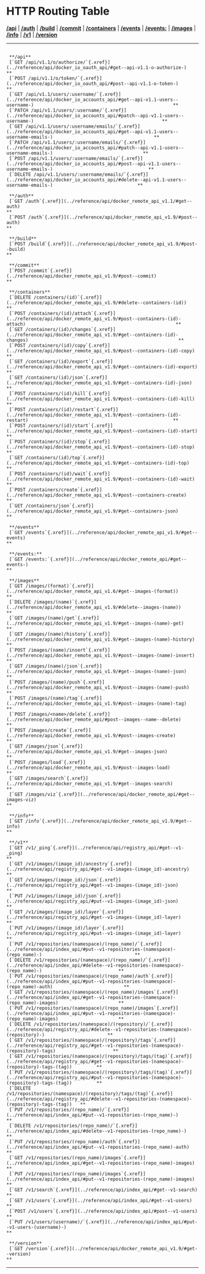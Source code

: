 HTTP Routing Table
==================

[**/api**](#cap-/api) | [**/auth**](#cap-/auth) |
[**/build**](#cap-/build) | [**/commit**](#cap-/commit) |
[**/containers**](#cap-/containers) | [**/events**](#cap-/events) |
[**/events:**](#cap-/events:) | [**/images**](#cap-/images) |
[**/info**](#cap-/info) | [**/v1**](#cap-/v1) |
[**/version**](#cap-/version)

  -- -------------------------------------------------------------------------------------------------------------------------------------------------------------------- ----
                                                                                                                                                                          
     **/api**                                                                                                                                                             
     [`GET /api/v1.1/o/authorize/`{.xref}](../reference/api/docker_io_oauth_api/#get--api-v1.1-o-authorize-)                                                              **
     [`POST /api/v1.1/o/token/`{.xref}](../reference/api/docker_io_oauth_api/#post--api-v1.1-o-token-)                                                                    **
     [`GET /api/v1.1/users/:username/`{.xref}](../reference/api/docker_io_accounts_api/#get--api-v1.1-users--username-)                                                   **
     [`PATCH /api/v1.1/users/:username/`{.xref}](../reference/api/docker_io_accounts_api/#patch--api-v1.1-users--username-)                                               **
     [`GET /api/v1.1/users/:username/emails/`{.xref}](../reference/api/docker_io_accounts_api/#get--api-v1.1-users--username-emails-)                                     **
     [`PATCH /api/v1.1/users/:username/emails/`{.xref}](../reference/api/docker_io_accounts_api/#patch--api-v1.1-users--username-emails-)                                 **
     [`POST /api/v1.1/users/:username/emails/`{.xref}](../reference/api/docker_io_accounts_api/#post--api-v1.1-users--username-emails-)                                   **
     [`DELETE /api/v1.1/users/:username/emails/`{.xref}](../reference/api/docker_io_accounts_api/#delete--api-v1.1-users--username-emails-)                               **
                                                                                                                                                                          
     **/auth**                                                                                                                                                            
     [`GET /auth`{.xref}](../reference/api/docker_remote_api_v1.1/#get--auth)                                                                                             **
     [`POST /auth`{.xref}](../reference/api/docker_remote_api_v1.9/#post--auth)                                                                                           **
                                                                                                                                                                          
     **/build**                                                                                                                                                           
     [`POST /build`{.xref}](../reference/api/docker_remote_api_v1.9/#post--build)                                                                                         **
                                                                                                                                                                          
     **/commit**                                                                                                                                                          
     [`POST /commit`{.xref}](../reference/api/docker_remote_api_v1.9/#post--commit)                                                                                       **
                                                                                                                                                                          
     **/containers**                                                                                                                                                      
     [`DELETE /containers/(id)`{.xref}](../reference/api/docker_remote_api_v1.9/#delete--containers-(id))                                                                 **
     [`POST /containers/(id)/attach`{.xref}](../reference/api/docker_remote_api_v1.9/#post--containers-(id)-attach)                                                       **
     [`GET /containers/(id)/changes`{.xref}](../reference/api/docker_remote_api_v1.9/#get--containers-(id)-changes)                                                       **
     [`POST /containers/(id)/copy`{.xref}](../reference/api/docker_remote_api_v1.9/#post--containers-(id)-copy)                                                           **
     [`GET /containers/(id)/export`{.xref}](../reference/api/docker_remote_api_v1.9/#get--containers-(id)-export)                                                         **
     [`GET /containers/(id)/json`{.xref}](../reference/api/docker_remote_api_v1.9/#get--containers-(id)-json)                                                             **
     [`POST /containers/(id)/kill`{.xref}](../reference/api/docker_remote_api_v1.9/#post--containers-(id)-kill)                                                           **
     [`POST /containers/(id)/restart`{.xref}](../reference/api/docker_remote_api_v1.9/#post--containers-(id)-restart)                                                     **
     [`POST /containers/(id)/start`{.xref}](../reference/api/docker_remote_api_v1.9/#post--containers-(id)-start)                                                         **
     [`POST /containers/(id)/stop`{.xref}](../reference/api/docker_remote_api_v1.9/#post--containers-(id)-stop)                                                           **
     [`GET /containers/(id)/top`{.xref}](../reference/api/docker_remote_api_v1.9/#get--containers-(id)-top)                                                               **
     [`POST /containers/(id)/wait`{.xref}](../reference/api/docker_remote_api_v1.9/#post--containers-(id)-wait)                                                           **
     [`POST /containers/create`{.xref}](../reference/api/docker_remote_api_v1.9/#post--containers-create)                                                                 **
     [`GET /containers/json`{.xref}](../reference/api/docker_remote_api_v1.9/#get--containers-json)                                                                       **
                                                                                                                                                                          
     **/events**                                                                                                                                                          
     [`GET /events`{.xref}](../reference/api/docker_remote_api_v1.9/#get--events)                                                                                         **
                                                                                                                                                                          
     **/events:**                                                                                                                                                         
     [`GET /events:`{.xref}](../reference/api/docker_remote_api/#get--events-)                                                                                            **
                                                                                                                                                                          
     **/images**                                                                                                                                                          
     [`GET /images/(format)`{.xref}](../reference/api/docker_remote_api_v1.6/#get--images-(format))                                                                       **
     [`DELETE /images/(name)`{.xref}](../reference/api/docker_remote_api_v1.9/#delete--images-(name))                                                                     **
     [`GET /images/(name)/get`{.xref}](../reference/api/docker_remote_api_v1.9/#get--images-(name)-get)                                                                   **
     [`GET /images/(name)/history`{.xref}](../reference/api/docker_remote_api_v1.9/#get--images-(name)-history)                                                           **
     [`POST /images/(name)/insert`{.xref}](../reference/api/docker_remote_api_v1.9/#post--images-(name)-insert)                                                           **
     [`GET /images/(name)/json`{.xref}](../reference/api/docker_remote_api_v1.9/#get--images-(name)-json)                                                                 **
     [`POST /images/(name)/push`{.xref}](../reference/api/docker_remote_api_v1.9/#post--images-(name)-push)                                                               **
     [`POST /images/(name)/tag`{.xref}](../reference/api/docker_remote_api_v1.9/#post--images-(name)-tag)                                                                 **
     [`POST /images/<name>/delete`{.xref}](../reference/api/docker_remote_api/#post--images--name--delete)                                                                **
     [`POST /images/create`{.xref}](../reference/api/docker_remote_api_v1.9/#post--images-create)                                                                         **
     [`GET /images/json`{.xref}](../reference/api/docker_remote_api_v1.9/#get--images-json)                                                                               **
     [`POST /images/load`{.xref}](../reference/api/docker_remote_api_v1.9/#post--images-load)                                                                             **
     [`GET /images/search`{.xref}](../reference/api/docker_remote_api_v1.9/#get--images-search)                                                                           **
     [`GET /images/viz`{.xref}](../reference/api/docker_remote_api/#get--images-viz)                                                                                      **
                                                                                                                                                                          
     **/info**                                                                                                                                                            
     [`GET /info`{.xref}](../reference/api/docker_remote_api_v1.9/#get--info)                                                                                             **
                                                                                                                                                                          
     **/v1**                                                                                                                                                              
     [`GET /v1/_ping`{.xref}](../reference/api/registry_api/#get--v1-_ping)                                                                                               **
     [`GET /v1/images/(image_id)/ancestry`{.xref}](../reference/api/registry_api/#get--v1-images-(image_id)-ancestry)                                                     **
     [`GET /v1/images/(image_id)/json`{.xref}](../reference/api/registry_api/#get--v1-images-(image_id)-json)                                                             **
     [`PUT /v1/images/(image_id)/json`{.xref}](../reference/api/registry_api/#put--v1-images-(image_id)-json)                                                             **
     [`GET /v1/images/(image_id)/layer`{.xref}](../reference/api/registry_api/#get--v1-images-(image_id)-layer)                                                           **
     [`PUT /v1/images/(image_id)/layer`{.xref}](../reference/api/registry_api/#put--v1-images-(image_id)-layer)                                                           **
     [`PUT /v1/repositories/(namespace)/(repo_name)/`{.xref}](../reference/api/index_api/#put--v1-repositories-(namespace)-(repo_name)-)                                  **
     [`DELETE /v1/repositories/(namespace)/(repo_name)/`{.xref}](../reference/api/index_api/#delete--v1-repositories-(namespace)-(repo_name)-)                            **
     [`PUT /v1/repositories/(namespace)/(repo_name)/auth`{.xref}](../reference/api/index_api/#put--v1-repositories-(namespace)-(repo_name)-auth)                          **
     [`GET /v1/repositories/(namespace)/(repo_name)/images`{.xref}](../reference/api/index_api/#get--v1-repositories-(namespace)-(repo_name)-images)                      **
     [`PUT /v1/repositories/(namespace)/(repo_name)/images`{.xref}](../reference/api/index_api/#put--v1-repositories-(namespace)-(repo_name)-images)                      **
     [`DELETE /v1/repositories/(namespace)/(repository)/`{.xref}](../reference/api/registry_api/#delete--v1-repositories-(namespace)-(repository)-)                       **
     [`GET /v1/repositories/(namespace)/(repository)/tags`{.xref}](../reference/api/registry_api/#get--v1-repositories-(namespace)-(repository)-tags)                     **
     [`GET /v1/repositories/(namespace)/(repository)/tags/(tag)`{.xref}](../reference/api/registry_api/#get--v1-repositories-(namespace)-(repository)-tags-(tag))         **
     [`PUT /v1/repositories/(namespace)/(repository)/tags/(tag)`{.xref}](../reference/api/registry_api/#put--v1-repositories-(namespace)-(repository)-tags-(tag))         **
     [`DELETE /v1/repositories/(namespace)/(repository)/tags/(tag)`{.xref}](../reference/api/registry_api/#delete--v1-repositories-(namespace)-(repository)-tags-(tag))   **
     [`PUT /v1/repositories/(repo_name)/`{.xref}](../reference/api/index_api/#put--v1-repositories-(repo_name)-)                                                          **
     [`DELETE /v1/repositories/(repo_name)/`{.xref}](../reference/api/index_api/#delete--v1-repositories-(repo_name)-)                                                    **
     [`PUT /v1/repositories/(repo_name)/auth`{.xref}](../reference/api/index_api/#put--v1-repositories-(repo_name)-auth)                                                  **
     [`GET /v1/repositories/(repo_name)/images`{.xref}](../reference/api/index_api/#get--v1-repositories-(repo_name)-images)                                              **
     [`PUT /v1/repositories/(repo_name)/images`{.xref}](../reference/api/index_api/#put--v1-repositories-(repo_name)-images)                                              **
     [`GET /v1/search`{.xref}](../reference/api/index_api/#get--v1-search)                                                                                                **
     [`GET /v1/users`{.xref}](../reference/api/index_api/#get--v1-users)                                                                                                  **
     [`POST /v1/users`{.xref}](../reference/api/index_api/#post--v1-users)                                                                                                **
     [`PUT /v1/users/(username)/`{.xref}](../reference/api/index_api/#put--v1-users-(username)-)                                                                          **
                                                                                                                                                                          
     **/version**                                                                                                                                                         
     [`GET /version`{.xref}](../reference/api/docker_remote_api_v1.9/#get--version)                                                                                       **
  -- -------------------------------------------------------------------------------------------------------------------------------------------------------------------- ----


